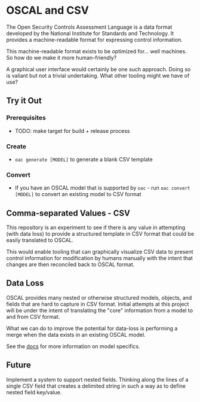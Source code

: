 # OSCAL and CSV

The Open Security Controls Assessment Language is a data format developed by the National Institute for Standards and Technology. It provides a machine-readable format for expressing control information. 

This machine-readable format exists to be optimized for... well machines. So how do we make it more human-friendly?

A graphical user interface would certainly be one such approach. Doing so is valiant but not a trivial undertaking. What other tooling might we have of use?

## Try it Out

### Prerequisites
- TODO: make target for build + release process

### Create

- `oac generate [MODEL]` to generate a blank CSV template

### Convert
- If you have an OSCAL model that is supported by `oac` - run `oac convert [MODEL]` to convert an existing model to CSV format

## Comma-separated Values - CSV

This repository is an experiment to see if there is any value in attempting (with data loss) to provide a structured template in CSV format that could be easily translated to OSCAL. 

This would enable tooling that can graphically visualize CSV data to present control information for modification by humans manually with the intent that changes are then reconciled back to OSCAL format. 

## Data Loss

OSCAL provides many nested or otherwise structured models, objects, and fields that are hard to capture in CSV format. Initial attempts at this project will be under the intent of translating the "core" information from a model to and from CSV format. 

What we can do to improve the potential for data-loss is performing a merge when the data exists in an existing OSCAL model. 

See the [docs](./docs/README.md) for more information on model specifics.

## Future

Implement a system to support nested fields. Thinking along the lines of a single CSV field that creates a delimited string in such a way as to define nested field key/value.